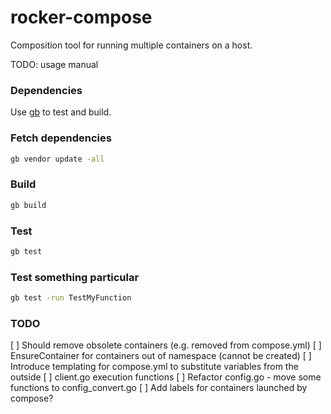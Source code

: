 # rocker-compose

Composition tool for running multiple containers on a host.

TODO: usage manual

### Dependencies

Use [gb](http://getgb.io/) to test and build.

### Fetch dependencies

```bash
gb vendor update -all
```

### Build

```bash
gb build
```

### Test 

```bash
gb test
```

### Test something particular

```bash
gb test -run TestMyFunction
```

### TODO

[ ] Should remove obsolete containers (e.g. removed from compose.yml)
[ ] EnsureContainer for containers out of namespace (cannot be created)
[ ] Introduce templating for compose.yml to substitute variables from the outside
[ ] client.go execution functions
[ ] Refactor config.go - move some functions to config_convert.go
[ ] Add labels for containers launched by compose?
